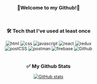 <div align='center'>
  
### 💜Welcome to my Github!💜
<br />

### 🛠 Tech that I've used at least once
![html](https://img.shields.io/badge/html-e34f26?style=for-the-badge&logo=html5&logoColor=white)&nbsp;![css](https://img.shields.io/badge/css-1572b6?style=for-the-badge&logo=css3&logoColor=white)&nbsp;![javascript](https://img.shields.io/badge/javascript-f7df1e?style=for-the-badge&logo=javascript&logoColor=white)&nbsp;![react](https://img.shields.io/badge/react-444444?style=for-the-badge&logo=react)&nbsp;![redux](https://img.shields.io/badge/redux-764abc?style=for-the-badge&logo=redux&logoColor=white)<br />
![postCSS](https://img.shields.io/badge/PostCSS-dd3a0a?style=for-the-badge&logo=postcss&logoColor=white)&nbsp;![postman](https://img.shields.io/badge/Postman-ff6c37?style=for-the-badge&logo=postman&logoColor=white)&nbsp;![firebase](https://img.shields.io/badge/firebase-ffca28?style=for-the-badge&logo=firebase&logoColor=white)&nbsp;![Github](https://img.shields.io/badge/github-181717?style=for-the-badge&logo=github)
<br />
<br />

### ✅ My Github Stats
[![GitHub stats](https://github-readme-stats.vercel.app/api?username=hheeseung)](https://github.com/hheeseung/github-readme-stats)
